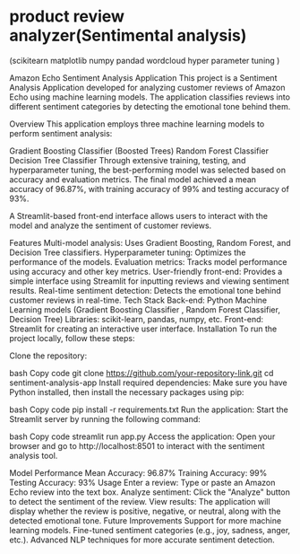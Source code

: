 # product review analyzer(Sentimental analysis) 
(scikitearn matplotlib numpy pandad wordcloud hyper parameter tuning ) 

Amazon Echo Sentiment Analysis Application
This project is a Sentiment Analysis Application developed for analyzing customer reviews of Amazon Echo using machine learning models. The application classifies reviews into different sentiment categories by detecting the emotional tone behind them.

Overview
This application employs three machine learning models to perform sentiment analysis:

Gradient Boosting Classifier (Boosted Trees)
Random Forest Classifier
Decision Tree Classifier
Through extensive training, testing, and hyperparameter tuning, the best-performing model was selected based on accuracy and evaluation metrics. The final model achieved a mean accuracy of 96.87%, with training accuracy of 99% and testing accuracy of 93%.

A Streamlit-based front-end interface allows users to interact with the model and analyze the sentiment of customer reviews.

Features
Multi-model analysis: Uses Gradient Boosting, Random Forest, and Decision Tree classifiers.
Hyperparameter tuning: Optimizes the performance of the models.
Evaluation metrics: Tracks model performance using accuracy and other key metrics.
User-friendly front-end: Provides a simple interface using Streamlit for inputting reviews and viewing sentiment results.
Real-time sentiment detection: Detects the emotional tone behind customer reviews in real-time.
Tech Stack
Back-end:
Python
Machine Learning models (Gradient Boosting Classifier , Random Forest Classifier, Decision Tree)
Libraries: scikit-learn, pandas, numpy, etc.
Front-end:
Streamlit for creating an interactive user interface.
Installation
To run the project locally, follow these steps:

Clone the repository:

bash
Copy code
git clone https://github.com/your-repository-link.git
cd sentiment-analysis-app
Install required dependencies: Make sure you have Python installed, then install the necessary packages using pip:

bash
Copy code
pip install -r requirements.txt
Run the application: Start the Streamlit server by running the following command:

bash
Copy code
streamlit run app.py
Access the application: Open your browser and go to http://localhost:8501 to interact with the sentiment analysis tool.

Model Performance
Mean Accuracy: 96.87%
Training Accuracy: 99%
Testing Accuracy: 93%
Usage
Enter a review: Type or paste an Amazon Echo review into the text box.
Analyze sentiment: Click the "Analyze" button to detect the sentiment of the review.
View results: The application will display whether the review is positive, negative, or neutral, along with the detected emotional tone.
Future Improvements
Support for more machine learning models.
Fine-tuned sentiment categories (e.g., joy, sadness, anger, etc.).
Advanced NLP techniques for more accurate sentiment detection.
